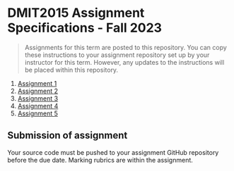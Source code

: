 # DMIT2015 Assignment Specifications - Fall 2023

> Assignments for this term are posted to this repository. You can copy these instructions to your assignment repository set up by your instructor for this term. However, any updates to the instructions will be placed within this repository.

1. [Assignment 1](./dmit2015-1231-assignment01.adoc)
1. [Assignment 2](./dmit2015-1231-assignment02.adoc)
1. [Assignment 3](./dmit2015-1231-assignment03.adoc)
1. [Assignment 4](./dmit2015-1231-assignment04.adoc)
1. [Assignment 5](./dmit2015-1231-assignment05.adoc)
   

## Submission of assignment

Your source code must be pushed to your assignment GitHub repository before the due date. Marking rubrics are within the assignment.

